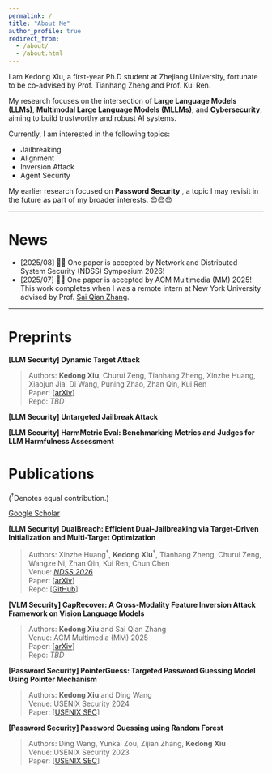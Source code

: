 ```yaml
---
permalink: /
title: "About Me"
author_profile: true
redirect_from: 
  - /about/
  - /about.html
---
```

I am Kedong Xiu, a first-year Ph.D student at Zhejiang University, fortunate to be co-advised by Prof. Tianhang Zheng and Prof. Kui Ren.

My research focuses on the intersection of **Large Language Models (LLMs)**, **Multimodal Large Language Models (MLLMs)**, and **Cybersecurity**, aiming to build trustworthy and robust AI systems.

Currently, I am interested in the following topics:

* Jailbreaking
* Alignment
* Inversion Attack
* Agent Security

My earlier research focused on  **Password Security** , a topic I may revisit in the future as part of my broader interests. 😎😎😎

---

# News

* [2025/08] 🎉🎉 One paper is accepted by Network and Distributed System Security (NDSS) Symposium 2026!
* [2025/07] 🎉🎉 One paper is accepted by ACM Multimedia (MM) 2025! This work completes when I was a remote intern at New York University advised by Prof. [Sai Qian Zhang](https://saiqianzhang.com/).

---

# Preprints

**[LLM Security] Dynamic Target Attack**
  > Authors: **Kedong Xiu**, Churui Zeng, Tianhang Zheng, Xinzhe Huang, Xiaojun Jia, Di Wang, Puning Zhao, Zhan Qin, Kui Ren<br>
  > Paper: \[[arXiv](https://arxiv.org/abs/2510.02422)\]<br>
  > Repo: _TBD_<br>

**[LLM Security] Untargeted Jailbreak Attack**

**[LLM Security] HarmMetric Eval: Benchmarking Metrics and Judges for LLM Harmfulness Assessment**


# Publications

(<sup>&dagger;</sup>Denotes equal contribution.)


[Google Scholar](https://scholar.google.com/citations?user=yjn-6QkAAAAJ)

**[LLM Security] DualBreach:  Efficient Dual-Jailbreaking via Target-Driven Initialization and Multi-Target Optimization**

  > Authors: Xinzhe Huang<sup>&dagger;</sup>, **Kedong Xiu**<sup>&dagger;</sup>, Tianhang Zheng, Churui Zeng, Wangze Ni, Zhan Qin, Kui Ren, Chun Chen<br>
  > Venue: [*NDSS 2026*](https://www.ndss-symposium.org/ndss2026/)<br>
  > Paper: \[[arXiv](https://arxiv.org/abs/2504.18564)\]<br>
  > Repo: \[[GitHub](https://github.com/hxz-sec/DualBreach)\]<br>

**[VLM Security] CapRecover: A Cross-Modality Feature Inversion Attack Framework on Vision Language Models**

  > Authors: **Kedong Xiu** and Sai Qian Zhang<br>
  > Venue: ACM Multimedia (MM) 2025<br>
  > Paper: \[[arXiv](https://arxiv.org/abs/2507.22828)\]<br>
  > Repo: _TBD_<br>

**[Password Security] PointerGuess: Targeted Password Guessing Model Using Pointer Mechanism**

  > Authors: **Kedong Xiu** and Ding Wang<br>
  > Venue: USENIX Security 2024<br>
  > Paper: \[[USENIX SEC](https://www.usenix.org/conference/usenixsecurity24/presentation/xiu)\]<br>

**[Password Security] Password Guessing using Random Forest**

  > Authors: Ding Wang, Yunkai Zou, Zijian Zhang, **Kedong Xiu**<br>
  > Venue: USENIX Security 2023<br>
  > Paper: \[[USENIX SEC](https://www.usenix.org/conference/usenixsecurity23/presentation/wang-ding-password-guessing)\]<br>